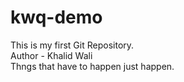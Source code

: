 # kwq-demo
This is my first Git Repository.
<br>
Author - Khalid Wali
<This is my second git repository>
<br>
Thngs that have to happen just happen.
